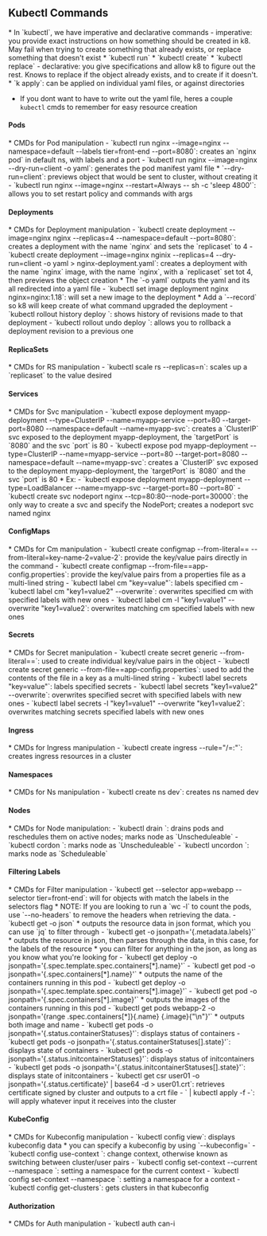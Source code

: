 <h2>Kubectl Commands</h2>
* In `kubectl`, we have imperative and declarative commands
  - imperative: you provide exact instructions on how something should be created in k8. May fail when trying to create something that already exists, or replace something that doesn't exist
    * `kubectl run`
    * `kubectl create`
    * `kubectl replace`
  - declarative: you give specifications and allow k8 to figure out the rest. Knows to replace if the object already exists, and to create if it doesn't.
    * `k apply`: can be applied on individual yaml files, or against directories

* If you dont want to have to write out the yaml file, heres a couple `kubectl` cmds to remember for easy resource creation
<h4>Pods</h4>
* CMDs for Pod manipulation 
  - `kubectl run nginx --image=nginx --namespace=default --labels tier=front-end --port=8080`: creates an `nginx pod` in default ns, with labels and a port
  - `kubectl run nginx --image=nginx --dry-run=client -o yaml`: generates the pod manifest yaml file
    * `--dry-run=client`:  previews object that would be sent to cluster, without creating it
  - `kubectl run nginx --image=nginx --restart=Always -- sh -c 'sleep 4800'`: allows you to set restart policy and commands with args

<h4>Deployments</h4>
* CMDs for Deployment manipulation 
  - `kubectl create deployment --image=nginx nginx --replicas=4 --namespace=default --port=8080`: creates a deployment with the name `nginx` and sets the `replicaset` to 4
  - `kubectl create deployment --image=nginx nginix --replicas=4 --dry-run=client -o yaml > nginx-deployment.yaml`: creates a deployment with the name `nginx` image, with the name `nginx`, with a `replicaset` set tot 4, then previews the object creation
    * The `-o yaml` outputs the yaml and its all redirected into a yaml file
  - `kubectl set image deployment nginx nginx=nginx:1.18`: will set a new image to the deployment
    * Add a `--record` so k8 will keep create of what command upgraded the deployment
  - `kubectl rollout history deploy <deployment-name>`: shows history of revisions made to that deployment
  - `kubectl rollout undo deploy <deployment-name>`: allows you to rollback a deployment revision to a previous one

<h4>ReplicaSets</h4>
* CMDs for RS manipulation 
  - `kubectl scale rs --replicas=n`: scales up a `replicaset` to the value desired

<h4>Services</h4>
* CMDs for Svc manipulation 
  - `kubectl expose deployment myapp-deployment --type=ClusterIP --name=myapp-service --port=80 --target-port=8080 --namespace=default  --name=myapp-svc`: creates a `ClusterIP` svc exposed to the deployment myapp-deployment, the `targetPort` is `8080` and the svc `port` is 80
  - `kubectl expose pod myapp-deployment --type=ClusterIP --name=myapp-service --port=80 --target-port=8080 --namespace=default --name=myapp-svc`: creates a `ClusterIP` svc exposed to the deployment myapp-deployment, the `targetPort` is `8080` and the svc `port` is 80
  * Ex:
    - `kubectl expose deployment myapp-deployment --type=LoadBalancer --name=myapp-svc --target-port=80 --port=80`
    - `kubectl create svc nodeport nginx --tcp=80:80--node-port=30000`: the only way to create a svc and specify the NodePort; creates a nodeport svc named nginx

<h4>ConfigMaps</h4>
* CMDs for Cm manipulation 
  - `kubectl create configmap <cm-name> --from-literal=<key-name>=<value>  --from-literal=key-name-2=value-2`: provide the key/value pairs directly in the command
  - `kubectl create configmap <cm-name> --from-file=<key-name>=app-config.properties`: provide the key/value pairs from a properties file as a multi-lined string
  - `kubectl label cm <cm-name> "key=value"`: labels specified cm
  - `kubectl label cm <cm-name> "key1=value2" --overwrite`: overwrites specified cm with specified labels with new ones
  - `kubectl label cm -l "key1=value1" --overwrite "key1=value2`: overwrites matching cm specified labels with new ones

<h4>Secrets</h4>
* CMDs for Secret manipulation 
  - `kubectl create secret generic <secret-name> --from-literal=<key-name>=<value>`: used to create individual key/value pairs in the object
  - `kubectl create secret generic <secret-name> --from-file=<key-name>=app-config.properties`: used to add the contents of the file in a key as a multi-lined string
  - `kubectl label secrets <secret-name> "key=value"`: labels specified secrets
  - `kubectl label secrets <secret-name> "key1=value2" --overwrite`: overwrites specified secret with specified labels with new ones
  - `kubectl label secrets -l "key1=value1" --overwrite "key1=value2`: overwrites matching secrets specified labels with new ones

<h4>Ingress</h4>
* CMDs for Ingress manipulation
  - `kubectl create ingress <ingress-name> --rule="<host>/<path>=<service>:<port>"`: creates ingress resources in a cluster

<h4>Namespaces</h4>
* CMDs for Ns manipulation 
  - `kubectl create ns dev`: creates ns named dev

<h4>Nodes</h4>
* CMDs for Node manipulation:
  - `kubectl drain <node-name>`: drains pods and reschedules them on active nodes; marks node as `Unscheduleable`
  - `kubectl cordon <node-name>`: marks node as `Unscheduleable`
  - `kubectl uncordon <node-name>`: marks node as `Scheduleable`

<h4>Filtering Labels</h4>
* CMDs for Filter manipulation 
  - `kubectl get <object> --selector app=webapp --selector tier=front-end`: will for objects with match the labels in the selectors flag
    * NOTE: If you are looking to run a `wc -l` to count the pods, use `--no-headers` to remove the headers when retrieving the data.
  - `kubectl get <object> <resource_name> -o json`
    * outputs the resource data in json format, which you can use `jq` to filter through
  - `kubectl get <object> <resource_name> -o jsonpath='{.metadata.labels}'`
    * outputs the resource in json, then parses through the data, in this case, for the labels of the resource
    * you can filter for anything in the json, as long as you know what you're looking for    
  - `kubectl get deploy <name> -o jsonpath='{.spec.template.spec.containers[*].name}'`
  - `kubectl get pod <name> -o jsonpath='{.spec.containers[*].name}'`
    * outputs the name of the containers running in this pod
  - `kubectl get deploy <name> -o jsonpath='{.spec.template.spec.containers[*].image}'`
  - `kubectl get pod <name> -o jsonpath='{.spec.containers[*].image}'`
    * outputs the images of the containers running in this pod
  - `kubectl get pods webapp-2 -o jsonpath='{range .spec.containers[*]}{.name} {.image}{"\n"}'`
    * outputs both image and name
  - `kubectl get pods <pod-name> -o jsonpath='{.status.containerStatuses}'`: displays status of containers
  - `kubectl get pods <pod-name> -o jsonpath='{.status.containerStatuses[].state}'`: displays state of containers
  - `kubectl get pods <pod-name> -o jsonpath='{.status.initcontainerStatuses}'`: displays status of initcontainers
  - `kubectl get pods <pod-name> -o jsonpath='{.status.initcontainerStatuses[].state}'`: displays state of initcontainers
  - `kubectl get csr user01 -o jsonpath='{.status.certificate}' | base64 -d > user01.crt`: retrieves certificate signed by cluster and outputs to a crt file
  - `<stdin> | kubectl apply -f -`: will apply whatever input it receives into the cluster

<h4>KubeConfig</h4>
* CMDs for Kubeconfig manipulation 
  - `kubectl config view`: displays kubeconfig data
    * you can specify a kubeconfig by using `--kubeconfig=<fileName>`
  - `kubectl config use-context <context-name>`: change context, otherwise known as switching between cluster/user pairs
  - `kubectl config set-context --current --namespace <ns>`: setting a namespace for the current context
    - `kubectl config set-context <cluster> --namespace <ns>`: setting a namespace for a context
  - `kubectl config get-clusters`: gets clusters in that kubeconfig

<h4>Authorization</h4>
* CMDs for Auth manipulation 
  - `kubectl auth can-i <verb> <object>`: will return `yes` or `no` depending on your authorization level
    * verbs can include: `get, create, patch, update, delete, list, watch`
  - `kubectl auth can-i <verb> <object> --as <user>`: will check if a user you specified can run that verb on that object
  - `kubectl auth can-i <verb> <object> --as-group <user> --as <random-string>`: will check if a group you specified can run that verb on that object
    * random string is used impersonate a user who would be in that group, command fails without a username for `kube-apiserver` to identify the group with
  - `kubectl auth can-i <verb> <object> --as system:serviceaccount:<namespace>:<serviceaccount>`: testing permissions for service accounts
  - `kubectl auth can-i '*' '*' --as <user>`: testing is user has all perms in that namespace
  - `kubectl get <object> <object-name> --as <user>`: will allow you to test any kubectl command as that user
  - `kubectl get <object> <object-name> --as-group <user> --as <random-string>`: will allow you to test any kubectl command as a user in that group
    * random string is used impersonate a user who would be in that group, command fails without a username for `kube-apiserver` to identify the group with
  - `kubectl api-resources --namespaced=true`: lists all namespaced resources
  - `kubectl api-resources --namespaced=false`: lists all non-namespaced resources

<h4>ServiceAccounts</h4>
* CMDs for Serviceaccount manipulation 
  - `kubectl create serviceaccount <name>`: creates service account
  - `kubectl create token <service-account-name> --duration <can be in sec(s) or hrs(h)>`: creates a token for a service account with a set duration

<h4>Roles</h4>
* CMDs for Role manipulation
  - `kubectl create clusterrole <name> --verb=get,list --resource <object> --resource-name <object-name>`
    * `kubectl create clusterrole <name> --verb=get,list --resource pods`
  - `kubectl create clusterrolebinding <name> --clusterrole <clusterrole> --user <user>`
  - `kubectl create clusterrolebinding <name> --clusterrole <clusterrole> --group <group>`
  - `kubectl create clusterrolebinding <name> --clusterrole <clusterrole> --serviceaccount <serviceaccount>`
  - `kubectl create role <name> --verb=get,list --resource <object> --resource-name <object-name>`
  - `kubectl create rolebinding <name> --role <role> --user <user>`
  - `kubectl create rolebinding <name> --role <role> --group <group>`
  - `kubectl create rolebinding <name> --role <role> --serviceaccount <serviceaccount>`

<h4>Logs</h4>
* CMDs for Log manipulation 
  - `kubectl logs -f <pod>`
    * outputs the logs of the first container that was defined in the yaml file
  - `kubectl logs -f <pod> <container-name>`
    * outputs the logs of the specified container in that pod

<h4>Commands for Debugging</h4>
* CMDs for Debugging and Troubleshooting 
  - `ip a` or `ip address`: displays information about IP addresses assigned to interfaces
    * `ip address show <eth-name>`: will display information about a specific interface
    * `ip address show type bridge`: will display information about bridge type interfaces
  - `ip link`: displays and manipulates network interfaces
    * gives info on whether they are up or down, gives MAC addresses as well
  - `netstat -nplt`: gives all ports that are being listened on the host and by what pid/program
    * `-n`: does not resolve the names, leave it as ip
    * `-p`: displays pid/program
    * `-l`: displays all listenting sockets
    * `-t`: for tcp sockets
